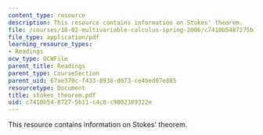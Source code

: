 ```yaml
---
content_type: resource
description: This resource contains information on Stokes' theorem.
file: /courses/18-02-multivariable-calculus-spring-2006/c7410b5487275b11c4c8c9802389322e_stokes_theorem.pdf
file_type: application/pdf
learning_resource_types:
- Readings
ocw_type: OCWFile
parent_title: Readings
parent_type: CourseSection
parent_uid: 67ae370c-f433-8938-d073-ce4bed07e885
resourcetype: Document
title: stokes_theorem.pdf
uid: c7410b54-8727-5b11-c4c8-c9802389322e
---
```

This resource contains information on Stokes' theorem.

